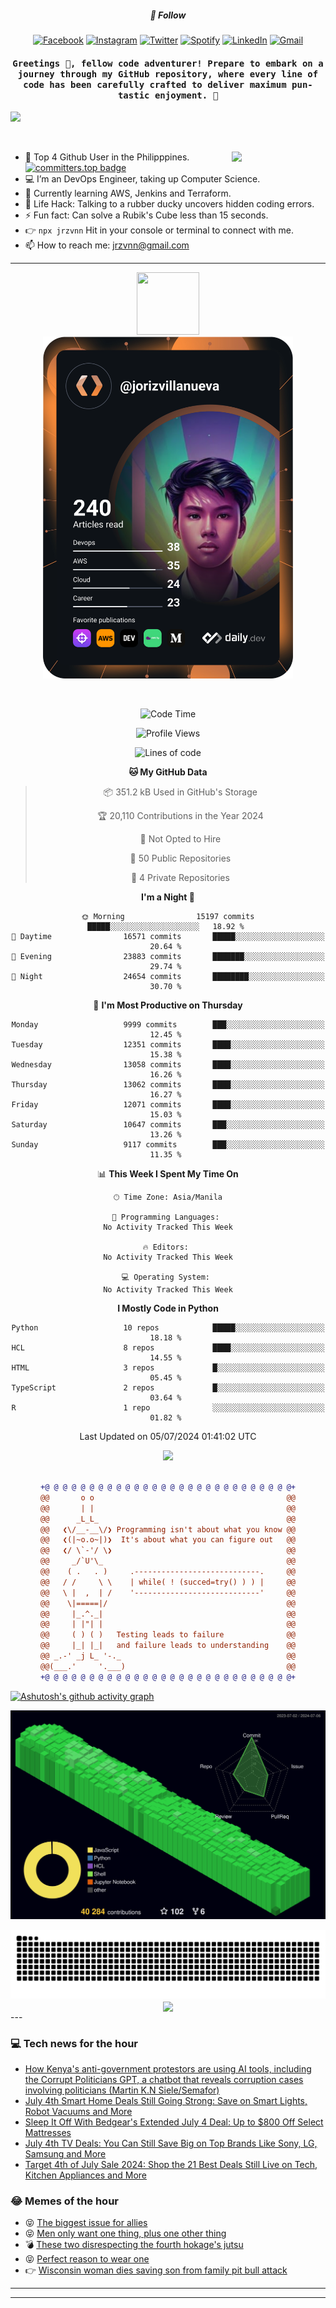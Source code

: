 <h5 align="center">💬 Follow</h5>
<div align="center">

[![Facebook](https://img.shields.io/badge/Facebook-%231877F2.svg?style=for-the-badge&logo=Facebook&logoColor=white)](https://www.facebook.com/Horisyo/)
[![Instagram](https://img.shields.io/badge/Instagram-%23E4405F.svg?style=for-the-badge&logo=Instagram&logoColor=white)](https://www.instagram.com/jrzvnn_/)
[![Twitter](https://img.shields.io/badge/Twitter-%231DA1F2.svg?style=for-the-badge&logo=Twitter&logoColor=white)](https://twitter.com/jrz_studies)
[![Spotify](https://img.shields.io/badge/Spotify-%231ED760.svg?style=for-the-badge&logo=Spotify&logoColor=white)](https://open.spotify.com/user/217td4qrc6mzqjodfalmzjpdi?si=b93099b9078c4ccb)
[![LinkedIn](https://img.shields.io/badge/LinkedIn-%230077B5.svg?style=for-the-badge&logo=LinkedIn&logoColor=white)](https://www.linkedin.com/in/jrz-vnn/)
[![Gmail](https://img.shields.io/badge/Gmail-D14836?style=for-the-badge&logo=gmail&logoColor=white)](mailto:jrzvnn@gmail.com)

</div>
<h4 align="center"><samp>Greetings 👋, fellow code adventurer! Prepare to embark on a journey through my GitHub repository, where every line of code has been carefully crafted to deliver maximum pun-tastic enjoyment. 🚀 </samp></h4>

<!--horizontal divider(gradiant)-->
<img src="https://user-images.githubusercontent.com/73097560/115834477-dbab4500-a447-11eb-908a-139a6edaec5c.gif">

&nbsp; 

<img align='right' src='https://github.com/Rishit-dagli/Rishit-dagli/blob/master/images/octocat-anime.gif' width='150"'>

- 🚀 Top 4 Github User in the Philipppines. [![committers.top badge](https://user-badge.committers.top/philippines/jrzvnn.svg)](https://user-badge.committers.top/philippines/USERNAME)
- 💻 I’m an DevOps Engineer, taking up Computer Science.
- 🤖 Currently learning AWS, Jenkins and Terraform.
- 🎯 Life Hack: Talking to a rubber ducky uncovers hidden coding errors.
- ⚡ Fun fact: Can solve a Rubik's Cube less than 15 seconds.
- 👉 `npx jrzvnn` Hit in your console or terminal to connect with me.
- 📫 How to reach me: jrzvnn@gmail.com

---

<!--🖼️OCTOCAT-->
<p align="center">

<img src="https://media.giphy.com/media/IP7sarl7C5lSFCw9rG/giphy.gif"  width="100px" height="100px">
<br />
<a href="https://app.daily.dev/jorizvillanueva"><img src="https://github.com/jrzvnn/jrzvnn/blob/main/devcard.svg" width="400" alt="Joriz Dev Card"/></a>
</p>

<br />
<div align="center">

<!--START_SECTION:waka-->
![Code Time](http://img.shields.io/badge/Code%20Time-259%20hrs%2059%20mins-blue)

![Profile Views](http://img.shields.io/badge/Profile%20Views-47-blue)

![Lines of code](https://img.shields.io/badge/From%20Hello%20World%20I%27ve%20Written-1.6%20million%20lines%20of%20code-blue)

**🐱 My GitHub Data** 

> 📦 351.2 kB Used in GitHub's Storage 
 > 
> 🏆 20,110 Contributions in the Year 2024
 > 
> 🚫 Not Opted to Hire
 > 
> 📜 50 Public Repositories 
 > 
> 🔑 4 Private Repositories 
 > 
**I'm a Night 🦉** 

```text
🌞 Morning                15197 commits       █████░░░░░░░░░░░░░░░░░░░░   18.92 % 
🌆 Daytime                16571 commits       █████░░░░░░░░░░░░░░░░░░░░   20.64 % 
🌃 Evening                23883 commits       ███████░░░░░░░░░░░░░░░░░░   29.74 % 
🌙 Night                  24654 commits       ████████░░░░░░░░░░░░░░░░░   30.70 % 
```
📅 **I'm Most Productive on Thursday** 

```text
Monday                   9999 commits        ███░░░░░░░░░░░░░░░░░░░░░░   12.45 % 
Tuesday                  12351 commits       ████░░░░░░░░░░░░░░░░░░░░░   15.38 % 
Wednesday                13058 commits       ████░░░░░░░░░░░░░░░░░░░░░   16.26 % 
Thursday                 13062 commits       ████░░░░░░░░░░░░░░░░░░░░░   16.27 % 
Friday                   12071 commits       ████░░░░░░░░░░░░░░░░░░░░░   15.03 % 
Saturday                 10647 commits       ███░░░░░░░░░░░░░░░░░░░░░░   13.26 % 
Sunday                   9117 commits        ███░░░░░░░░░░░░░░░░░░░░░░   11.35 % 
```


📊 **This Week I Spent My Time On** 

```text
🕑︎ Time Zone: Asia/Manila

💬 Programming Languages: 
No Activity Tracked This Week

🔥 Editors: 
No Activity Tracked This Week

💻 Operating System: 
No Activity Tracked This Week
```

**I Mostly Code in Python** 

```text
Python                   10 repos            █████░░░░░░░░░░░░░░░░░░░░   18.18 % 
HCL                      8 repos             ████░░░░░░░░░░░░░░░░░░░░░   14.55 % 
HTML                     3 repos             █░░░░░░░░░░░░░░░░░░░░░░░░   05.45 % 
TypeScript               2 repos             █░░░░░░░░░░░░░░░░░░░░░░░░   03.64 % 
R                        1 repo              ░░░░░░░░░░░░░░░░░░░░░░░░░   01.82 % 
```




 Last Updated on 05/07/2024 01:41:02 UTC
<!--END_SECTION:waka-->

<img src="https://wakatime.com/share/@jrzvnn/70a4618c-7cd9-4016-b7b9-eabe75c837ee.svg">

<br />
<br />

```diff
+@ @ @ @ @ @ @ @ @ @ @ @ @ @ @ @ @ @ @ @ @ @ @ @ @ @ @ @+
@@       o o                                           @@
@@       | |                                           @@
@@      _L_L_                                          @@
@@   ❮\/__-__\/❯ Programming isn't about what you know @@
@@   ❮(|~o.o~|)❯  It's about what you can figure out   @@
@@   ❮/ \`-'/ \❯                                       @@
@@     _/`U'\_                                         @@
@@    ( .   . )     .----------------------------.     @@
@@   / /     \ \    | while( ! (succed=try() ) ) |     @@
@@   \ |  ,  | /    '----------------------------'     @@
@@    \|=====|/                                        @@
@@     |_.^._|                                         @@
@@     | |"| |                                         @@
@@     ( ) ( )   Testing leads to failure              @@
@@     |_| |_|   and failure leads to understanding    @@
@@ _.-' _j L_ '-._                                     @@
@@(___.'     '.___)                                    @@
+@ @ @ @ @ @ @ @ @ @ @ @ @ @ @ @ @ @ @ @ @ @ @ @ @ @ @ @+

```

</div>


[![Ashutosh's github activity graph](https://github-readme-activity-graph.vercel.app/graph?username=jrzvnn&theme=github-compact)](https://github.com/ashutosh00710/github-readme-activity-graph)


![svg](profile-3d-contrib/profile-night-green.svg)

<div align="center">
<img src="https://github.com/jrzvnn/jrzvnn/blob/output/github-snake-dark.svg">
</div>

<div align=center>
<img align=center src=https://metrics.lecoq.io/jrzvnn?template=classic&isocalendar=1&languages=1&achievements=1&base=header%2C%20activity%2C%20community%2C%20repositories%2C%20metadata&base.indepth=false&base.hireable=false&base.skip=false&isocalendar=false&isocalendar.duration=full-year&languages=false&languages.limit=8&languages.threshold=0%25&languages.other=false&languages.colors=github&languages.sections=most-used&languages.indepth=false&languages.analysis.timeout=15&languages.analysis.timeout.repositories=7.5&languages.categories=markup%2C%20programming&languages.recent.categories=markup%2C%20programming&languages.recent.load=300&languages.recent.days=14&achievements=false&achievements.threshold=C&achievements.secrets=true&achievements.display=detailed&achievements.limit=0&config.timezone=Asia%2FManila)
</div>
<div align="left">
---

### 💻 Tech news for the hour

<!-- TECH:START -->
 - [How Kenya&#39;s anti-government protestors are using AI tools, including the Corrupt Politicians GPT, a chatbot that reveals corruption cases involving politicians &lpar;Martin K.N Siele/Semafor&rpar;](http://www.techmeme.com/240705/p13#a240705p13)
 - [July 4th Smart Home Deals Still Going Strong: Save on Smart Lights, Robot Vacuums and More](https://www.cnet.com/deals/best-july-4th-smart-home-sales-2024-07-05/#ftag=CAD590a51e)
 - [Sleep It Off With Bedgear&#39;s Extended July 4 Deal: Up to $800 Off Select Mattresses](https://www.cnet.com/deals/sleep-it-off-with-bedgears-extended-july-4-deal-up-to-800-off-select-mattresses/#ftag=CAD590a51e)
 - [July 4th TV Deals: You Can Still Save Big on Top Brands Like Sony, LG, Samsung and More](https://www.cnet.com/deals/best-july-4th-tv-sales-2024-07-05/#ftag=CAD590a51e)
 - [Target 4th of July Sale 2024: Shop the 21 Best Deals Still Live on Tech, Kitchen Appliances and More](https://www.cnet.com/deals/target-july-4th-sale-2024-07-05/#ftag=CAD590a51e)<!-- TECH:END -->

### 😂 Memes of the hour

<!-- MEMES:START -->
 - 😝 [The biggest issue for allies](http://9gag.com/gag/aLn2wg6)
 - 😝 [Men only want one thing, plus one other thing](http://9gag.com/gag/aKGqdnZ)
 - 💣 [These two disrespecting the fourth hokage&#39;s jutsu](http://9gag.com/gag/a5Q7WeN)
 - 😝 [Perfect reason to wear one](http://9gag.com/gag/aD2o4vK)
 - 👉 [Wisconsin woman dies saving son from family pit bull attack](http://9gag.com/gag/aLn2gzz)<!-- MEMES:END -->

---

---
